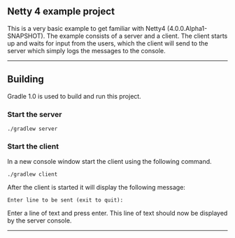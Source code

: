 ## Netty 4 example project
This is a very basic example to get familiar with Netty4 (4.0.0.Alpha1-SNAPSHOT).
The example consists of a server and a client. The client starts up and waits for input from the users, 
which the client will send to the server which simply logs the messages to the console.
___

## Building
Gradle 1.0 is used to build and run this project.

### Start the server

    ./gradlew server
    
### Start the client
In a new console window start the client using the following command.

    ./gradlew client
    
After the client is started it will display the following message:

    Enter line to be sent (exit to quit):
    
Enter a line of text and press enter. This line of text should now be displayed by the server console.

---